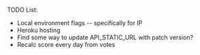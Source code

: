 TODO List:
- Local environment flags -- specifically for IP
- Heroku hosting
- Find some way to update API_STATIC_URL with patch version?
- Recalc score every day from votes